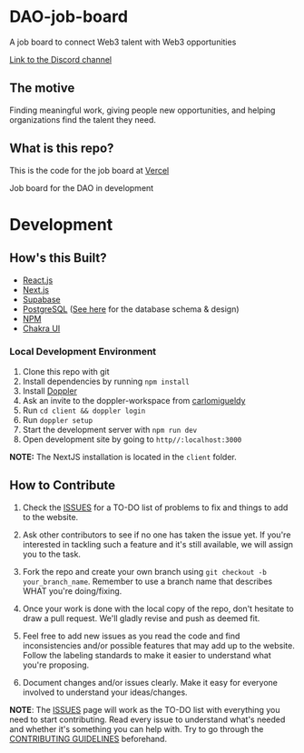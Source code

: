 # DAO-job-board
A job board to connect Web3 talent with Web3 opportunities 

[Link to the Discord channel](https://discord.com/channels/883478451850473483/888867921089138729/888877424257925200)

## The motive
Finding meaningful work, giving people new opportunities, and helping organizations find the talent they need. 

## **What is this repo?**

This is the code for the job board at [Vercel](https://job-board-sage.vercel.app)

Job board for the DAO in development

# **Development**

## **How's this Built?**

- [React.js](https://reactjs.org/)
- [Next.js](https://nextjs.org/)
- [Supabase](https://supabase.io/)
- [PostgreSQL](https://www.postgresql.org/) ([See here](database) for the database schema & design)
- [NPM](https://www.npmjs.com/)
- [Chakra UI](https://chakra-ui.com/)

### Local Development Environment

1. Clone this repo with git
2. Install dependencies by running `npm install`
3. Install [Doppler](https://docs.doppler.com/docs/enclave-installation)
4. Ask an invite to the doppler-workspace from [carlomigueldy](https://github.com/carlomigueldy)
5. Run `cd client && doppler login`
6. Run `doppler setup`
7. Start the development server with `npm run dev`
8. Open development site by going to `http//:localhost:3000`

**NOTE:** The NextJS installation is located in the `client` folder.

## **How to Contribute**

1. Check the [ISSUES](https://github.com/Developer-DAO/DAO-job-board/issues) for a TO-DO list of problems to fix and things to add to the website.

2. Ask other contributors to see if no one has taken the issue yet. If you're interested in tackling such a feature and it's still available, we will assign you to the task.

3. Fork the repo and create your own branch using `git checkout -b your_branch_name`. Remember to use a branch name that describes WHAT you're doing/fixing.

4. Once your work is done with the local copy of the repo, don't hesitate to draw a pull request. We'll gladly revise and push as deemed fit.

5. Feel free to add new issues as you read the code and find inconsistencies and/or possible features that may add up to the website. Follow the labeling standards to make it easier to understand what you're proposing.

6. Document changes and/or issues clearly. Make it easy for everyone involved to understand your ideas/changes.

**NOTE**: The [ISSUES](https://github.com/Developer-DAO/DAO-job-board/issues) page will work as the TO-DO list with everything you need to start contributing. Read every issue to understand what's needed and whether it's something you can help with. Try to go through the [CONTRIBUTING GUIDELINES](https://github.com/Developer-DAO/developerdao.com/blob/main/CONTRIBUTING.md) beforehand.
